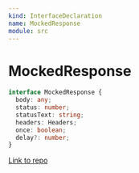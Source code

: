 ```yaml
---
kind: InterfaceDeclaration
name: MockedResponse
module: src
---
```


# MockedResponse

```ts
interface MockedResponse {
  body: any;
  status: number;
  statusText: string;
  headers: Headers;
  once: boolean;
  delay?: number;
}
```

[Link to repo](https://github.com/mswjs/msw/blob/master/src/response.ts#L5-L12)
